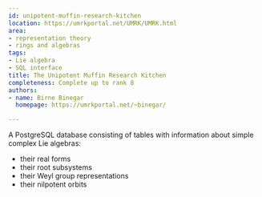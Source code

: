 ```yaml
---
id: unipotent-muffin-research-kitchen
location: https://umrkportal.net/UMRK/UMRK.html
area:
- representation theory
- rings and algebras
tags:
- Lie algebra
- SQL interface
title: The Unipotent Muffin Research Kitchen
completeness: Complete up to rank 8
authors:
- name: Birne Binegar
  homepage: https://umrkportal.net/~binegar/

---
```


A PostgreSQL database consisting of tables with information about simple complex Lie algebras:
 * their real forms
 * their root subsystems
 * their Weyl group representations
 * their nilpotent orbits

